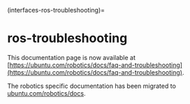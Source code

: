 (interfaces-ros-troubleshooting)=
# ros-troubleshooting

This documentation page is now available at [https://ubuntu.com/robotics/docs/faq-and-troubleshooting](https://ubuntu.com/robotics/docs/faq-and-troubleshooting).

The robotics specific documentation has been migrated to [ubuntu.com/robotics/docs](ubuntu.com/robotics/docs).

